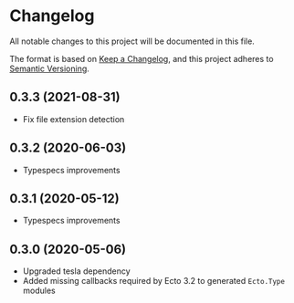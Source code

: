 # Changelog

All notable changes to this project will be documented in this file.

The format is based on [Keep a Changelog](https://keepachangelog.com/en/1.0.0/),
and this project adheres to [Semantic Versioning](https://semver.org/spec/v2.0.0.html).

## 0.3.3 (2021-08-31)

* Fix file extension detection

## 0.3.2 (2020-06-03)

* Typespecs improvements

## 0.3.1 (2020-05-12)

* Typespecs improvements

## 0.3.0 (2020-05-06)

* Upgraded tesla dependency
* Added missing callbacks required by Ecto 3.2 to generated `Ecto.Type` modules
